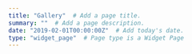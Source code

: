 ```yaml
---
title: "Gallery"  # Add a page title.
summary: ""  # Add a page description.
date: "2019-02-01T00:00:00Z"  # Add today's date.
type: "widget_page"  # Page type is a Widget Page
---
```

